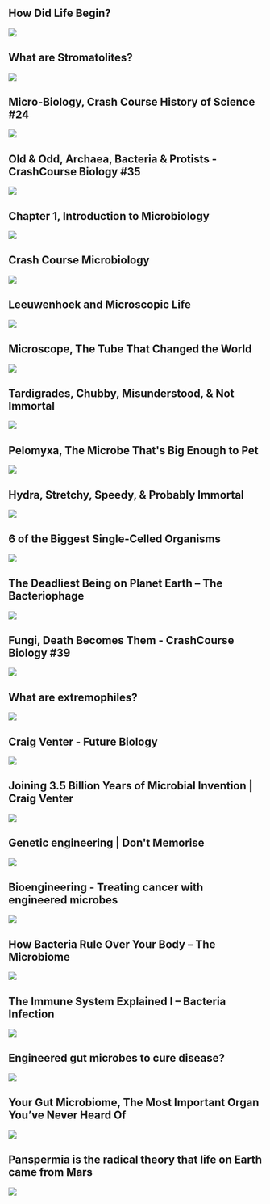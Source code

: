 How Did Life Begin?
-------------------

[![]( /image/yid-ofFhHcvasHA.jpg)](https://www.youtube.com/watch?v=ofFhHcvasHA)

What are Stromatolites?
-----------------------

[![]( /image/yid-N-G7IJCkyvg.jpg)](https://www.youtube.com/watch?v=N-G7IJCkyvg)

Micro-Biology, Crash Course History of Science #24
--------------------------------------------------

[![]( /image/yid-2JdBH2tys6M.jpg)](https://www.youtube.com/watch?v=2JdBH2tys6M)

Old & Odd, Archaea, Bacteria & Protists - CrashCourse Biology #35
-----------------------------------------------------------------

[![]( /image/yid-vAR47-g6tlA.jpg)](https://www.youtube.com/watch?v=vAR47-g6tlA)

Chapter 1, Introduction to Microbiology
---------------------------------------

[![]( /image/yid-prTsBspXotg.jpg)](https://www.youtube.com/watch?v=prTsBspXotg)

Crash Course Microbiology
-------------------------

[![]( /image/yid-9mbfSFFkYyI.jpg)](https://www.youtube.com/watch?v=9mbfSFFkYyI)

Leeuwenhoek and Microscopic Life
--------------------------------

[![]( /image/yid-c_BiLl2v6OE.jpg)](https://www.youtube.com/watch?v=c_BiLl2v6OE)

Microscope, The Tube That Changed the World
-------------------------------------------

[![]( /image/yid-Ue-86MDmjns.jpg)](https://www.youtube.com/watch?v=Ue-86MDmjns)

Tardigrades, Chubby, Misunderstood, & Not Immortal
--------------------------------------------------

[![]( /image/yid-kux1j1ccsgg.jpg)](https://www.youtube.com/watch?v=kux1j1ccsgg)

Pelomyxa, The Microbe That's Big Enough to Pet
----------------------------------------------

[![]( /image/yid-PnYxeUgCMsQ.jpg)](https://www.youtube.com/watch?v=PnYxeUgCMsQ)

Hydra, Stretchy, Speedy, & Probably Immortal
--------------------------------------------

[![]( /image/yid-jnD_YitEk5M.jpg)](https://www.youtube.com/watch?v=jnD_YitEk5M)

6 of the Biggest Single-Celled Organisms
----------------------------------------

[![]( /image/yid-9SLYdENgsog.jpg)](https://www.youtube.com/watch?v=9SLYdENgsog)

The Deadliest Being on Planet Earth – The Bacteriophage
-------------------------------------------------------

[![]( /image/yid-YI3tsmFsrOg.jpg)](https://www.youtube.com/watch?v=YI3tsmFsrOg)

Fungi, Death Becomes Them - CrashCourse Biology #39
---------------------------------------------------

[![]( /image/yid-m4DUZhnNo4s.jpg)](https://www.youtube.com/watch?v=m4DUZhnNo4s)

What are extremophiles?
-----------------------

[![]( /image/yid-x4Mk7NrLp4k.jpg)](https://www.youtube.com/watch?v=x4Mk7NrLp4k)

Craig Venter - Future Biology
-----------------------------

[![]( /image/yid-HdgfzdlgUHw.jpg)](https://www.youtube.com/watch?v=HdgfzdlgUHw)

Joining 3.5 Billion Years of Microbial Invention | Craig Venter
---------------------------------------------------------------

[![]( /image/yid-OWX_12eA_qQ.jpg)](https://www.youtube.com/watch?v=OWX_12eA_qQ)

Genetic engineering | Don't Memorise
------------------------------------

[![]( /image/yid-4fBQ2umTaMA.jpg)](https://www.youtube.com/watch?v=4fBQ2umTaMA)

Bioengineering - Treating cancer with engineered microbes
---------------------------------------------------------

[![]( /image/yid-zSlnHyYV4h4.jpg)](https://www.youtube.com/watch?v=zSlnHyYV4h4)

How Bacteria Rule Over Your Body – The Microbiome
-------------------------------------------------

[![]( /image/yid-VzPD009qTN4.jpg)](https://www.youtube.com/watch?v=VzPD009qTN4)

The Immune System Explained I – Bacteria Infection
--------------------------------------------------

[![]( /image/yid-zQGOcOUBi6s.jpg)](https://www.youtube.com/watch?v=zQGOcOUBi6s)

Engineered gut microbes to cure disease?
----------------------------------------

[![]( /image/yid-aAMAzCZ3Xh0.jpg)](https://www.youtube.com/watch?v=aAMAzCZ3Xh0)

Your Gut Microbiome, The Most Important Organ You’ve Never Heard Of
-------------------------------------------------------------------

[![]( /image/yid-B9RruLkAUm8.jpg)](https://www.youtube.com/watch?v=B9RruLkAUm8)

Panspermia is the radical theory that life on Earth came from Mars
------------------------------------------------------------------

[![]( /image/yid-X1MBuUvbdf8.jpg)](https://www.youtube.com/watch?v=X1MBuUvbdf8)